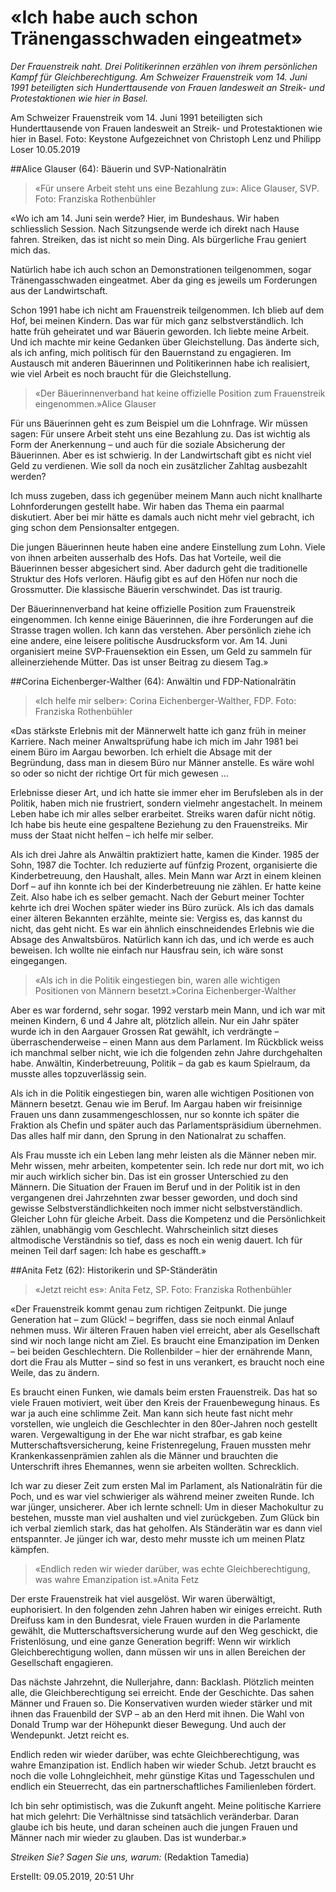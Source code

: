# «Ich habe auch schon Tränengasschwaden eingeatmet»
_Der Frauenstreik naht. Drei Politikerinnen erzählen von ihrem persönlichen Kampf für Gleichberechtigung.
Am Schweizer Frauenstreik vom 14. Juni 1991 beteiligten sich Hunderttausende von Frauen landesweit an Streik- und Protestaktionen wie hier in Basel._

Am Schweizer Frauenstreik vom 14. Juni 1991 beteiligten sich Hunderttausende von Frauen landesweit an Streik- und Protestaktionen wie hier in Basel. Foto: Keystone
Aufgezeichnet von Christoph Lenz und Philipp Loser 10.05.2019

##Alice Glauser (64): Bäuerin und SVP-Nationalrätin

>«Für unsere Arbeit steht uns eine Bezahlung zu»: Alice Glauser, SVP. Foto: Franziska Rothenbühler

«Wo ich am 14. Juni sein werde? Hier, im Bundeshaus. Wir haben schliesslich Session. Nach Sitzungsende werde ich direkt nach Hause fahren. Streiken, das ist nicht so mein Ding. Als bürgerliche Frau geniert mich das.

Natürlich habe ich auch schon an Demonstrationen teilgenommen, sogar Tränengasschwaden eingeatmet. Aber da ging es jeweils um Forderungen aus der Landwirtschaft.

Schon 1991 habe ich nicht am Frauenstreik teilgenommen. Ich blieb auf dem Hof, bei meinen Kindern. Das war für mich ganz selbstverständlich. Ich hatte früh geheiratet und war Bäuerin geworden. Ich liebte meine Arbeit. Und ich machte mir keine Gedanken über Gleichstellung. Das änderte sich, als ich anfing, mich politisch für den Bauernstand zu engagieren. Im Austausch mit anderen Bäuerinnen und Politikerinnen habe ich realisiert, wie viel Arbeit es noch braucht für die Gleichstellung.

>«Der Bäuerinnenverband hat keine offizielle Position zum Frauenstreik eingenommen.»Alice Glauser

Für uns Bäuerinnen geht es zum Beispiel um die Lohnfrage. Wir müssen sagen: Für unsere Arbeit steht uns eine Bezahlung zu. Das ist wichtig als Form der Anerkennung – und auch für die soziale Absicherung der Bäuerinnen. Aber es ist schwierig. In der Landwirtschaft gibt es nicht viel Geld zu verdienen. Wie soll da noch ein zusätzlicher Zahltag ausbezahlt werden?

Ich muss zugeben, dass ich gegenüber meinem Mann auch nicht knallharte Lohnforderungen gestellt habe. Wir haben das Thema ein paarmal diskutiert. Aber bei mir hätte es damals auch nicht mehr viel gebracht, ich ging schon dem Pensionsalter entgegen.

Die jungen Bäuerinnen heute haben eine andere Einstellung zum Lohn. Viele von ihnen arbeiten ausserhalb des Hofs. Das hat Vorteile, weil die Bäuerinnen besser abgesichert sind. Aber dadurch geht die traditionelle Struktur des Hofs verloren. Häufig gibt es auf den Höfen nur noch die Grossmutter. Die klassische Bäuerin verschwindet. Das ist traurig.

Der Bäuerinnenverband hat keine offizielle Position zum Frauenstreik eingenommen. Ich kenne einige Bäuerinnen, die ihre Forderungen auf die Strasse tragen wollen. Ich kann das verstehen. Aber persönlich ziehe ich eine andere, eine leisere politische Ausdrucksform vor. Am 14. Juni organisiert meine SVP-Frauensektion ein Essen, um Geld zu sammeln für alleinerziehende Mütter. Das ist unser Beitrag zu diesem Tag.»

##Corina Eichenberger-Walther (64): Anwältin und FDP-Nationalrätin

>«Ich helfe mir selber»: Corina Eichenberger-Walther, FDP. Foto: Franziska Rothenbühler

«Das stärkste Erlebnis mit der Männerwelt hatte ich ganz früh in meiner Karriere. Nach meiner Anwaltsprüfung habe ich mich im Jahr 1981 bei einem Büro im Aargau beworben. Ich erhielt die Absage mit der Begründung, dass man in diesem Büro nur Männer anstelle. Es wäre wohl so oder so nicht der richtige Ort für mich gewesen …

Erlebnisse dieser Art, und ich hatte sie immer eher im Berufsleben als in der Politik, haben mich nie frustriert, sondern vielmehr angestachelt. In meinem Leben habe ich mir alles selber erarbeitet. Streiks waren dafür nicht nötig. Ich habe bis heute eine gespaltene Beziehung zu den Frauenstreiks. Mir muss der Staat nicht helfen – ich helfe mir selber.

Als ich drei Jahre als Anwältin praktiziert hatte, kamen die Kinder. 1985 der Sohn, 1987 die Tochter. Ich reduzierte auf fünfzig Prozent, organisierte die Kinderbetreuung, den Haushalt, alles. Mein Mann war Arzt in einem kleinen Dorf – auf ihn konnte ich bei der Kinderbetreuung nie zählen. Er hatte keine Zeit. Also habe ich es selber gemacht. Nach der Geburt meiner Tochter kehrte ich drei Wochen später wieder ins Büro zurück. Als ich das damals einer älteren Bekannten erzählte, meinte sie: Vergiss es, das kannst du nicht, das geht nicht. Es war ein ähnlich einschneidendes Erlebnis wie die Absage des Anwaltsbüros. Natürlich kann ich das, und ich werde es auch beweisen. Ich wollte nie einfach nur Hausfrau sein, ich wäre sonst eingegangen.

>«Als ich in die Politik eingestiegen bin, waren alle wichtigen Positionen von Männern besetzt.»Corina Eichenberger-Walther

Aber es war fordernd, sehr sogar. 1992 verstarb mein Mann, und ich war mit meinen Kindern, 6 und 4 Jahre alt, plötzlich allein. Nur ein Jahr später wurde ich in den Aargauer Grossen Rat gewählt, ich verdrängte – überraschenderweise – einen Mann aus dem Parlament. Im Rückblick weiss ich manchmal selber nicht, wie ich die folgenden zehn Jahre durchgehalten habe. Anwältin, Kinderbetreuung, Politik – da gab es kaum Spielraum, da musste alles topzuverlässig sein.

Als ich in die Politik eingestiegen bin, waren alle wichtigen Positionen von Männern besetzt. Genau wie im Beruf. Im Aargau haben wir freisinnige Frauen uns dann zusammengeschlossen, nur so konnte ich später die Fraktion als Chefin und später auch das Parlamentspräsidium übernehmen. Das alles half mir dann, den Sprung in den Nationalrat zu schaffen.

Als Frau musste ich ein Leben lang mehr leisten als die Männer neben mir. Mehr wissen, mehr arbeiten, kompetenter sein. Ich rede nur dort mit, wo ich mir auch wirklich sicher bin. Das ist ein grosser Unterschied zu den Männern. Die Situation der Frauen im Beruf und in der Politik ist in den vergangenen drei Jahrzehnten zwar besser geworden, und doch sind gewisse Selbstverständlichkeiten noch immer nicht selbstverständlich. Gleicher Lohn für gleiche Arbeit. Dass die Kompetenz und die Persönlichkeit zählen, unabhängig vom Geschlecht. Wahrscheinlich sitzt dieses altmodische Verständnis so tief, dass es noch ein wenig dauert. Ich für meinen Teil darf sagen: Ich habe es geschafft.»

##Anita Fetz (62): Historikerin und SP-Ständerätin

>«Jetzt reicht es»: Anita Fetz, SP. Foto: Franziska Rothenbühler

«Der Frauenstreik kommt genau zum richtigen Zeitpunkt. Die junge Generation hat – zum Glück! – begriffen, dass sie noch einmal Anlauf nehmen muss. Wir älteren Frauen haben viel erreicht, aber als Gesellschaft sind wir noch lange nicht am Ziel. Es braucht eine Emanzipation im Denken – bei beiden Geschlechtern. Die Rollenbilder – hier der ernährende Mann, dort die Frau als Mutter – sind so fest in uns verankert, es braucht noch eine Weile, das zu ändern.

Es braucht einen Funken, wie damals beim ersten Frauenstreik. Das hat so viele Frauen motiviert, weit über den Kreis der Frauenbewegung hinaus. Es war ja auch eine schlimme Zeit. Man kann sich heute fast nicht mehr vorstellen, wie ungleich die Geschlechter in den 80er-Jahren noch gestellt waren. Vergewaltigung in der Ehe war nicht strafbar, es gab keine Mutterschaftsversicherung, keine Fristenregelung, Frauen mussten mehr Krankenkassenprämien zahlen als die Männer und brauchten die Unterschrift ihres Ehemannes, wenn sie arbeiten wollten. Schrecklich.

Ich war zu dieser Zeit zum ersten Mal im Parlament, als Nationalrätin für die Poch, und es war viel schwieriger als während meiner zweiten Runde. Ich war jünger, unsicherer. Aber ich lernte schnell: Um in dieser Machokultur zu bestehen, musste man viel aushalten und viel zurückgeben. Zum Glück bin ich verbal ziemlich stark, das hat geholfen. Als Ständerätin war es dann viel entspannter. Je jünger ich war, desto mehr musste ich um meinen Platz kämpfen.

>«Endlich reden wir wieder darüber, was echte Gleichberechtigung, was wahre Emanzipation ist.»Anita Fetz

Der erste Frauenstreik hat viel ausgelöst. Wir waren überwältigt, euphorisiert. In den folgenden zehn Jahren haben wir einiges erreicht. Ruth Dreifuss kam in den Bundesrat, viele Frauen wurden in die Parlamente gewählt, die Mutterschaftsversicherung wurde auf den Weg geschickt, die Fristenlösung, und eine ganze Generation begriff: Wenn wir wirklich Gleichberechtigung wollen, dann müssen wir uns in allen Bereichen der Gesellschaft engagieren.

Das nächste Jahrzehnt, die Nullerjahre, dann: Backlash. Plötzlich meinten alle, die Gleichberechtigung sei erreicht. Ende der Geschichte. Das sahen Männer und Frauen so. Die Konservativen wurden wieder stärker und mit ihnen das Frauenbild der SVP – ab an den Herd mit ihnen. Die Wahl von Donald Trump war der Höhepunkt dieser Bewegung. Und auch der Wendepunkt. Jetzt reicht es.

Endlich reden wir wieder darüber, was echte Gleichberechtigung, was wahre Emanzipation ist. Endlich haben wir wieder Schub. Jetzt braucht es noch die volle Lohngleichheit, mehr günstige Kitas und Tagesschulen und endlich ein Steuerrecht, das ein partnerschaftliches Familienleben fördert.

Ich bin sehr optimistisch, was die Zukunft angeht. Meine politische Karriere hat mich gelehrt: Die Verhältnisse sind tatsächlich veränderbar. Daran glaube ich bis heute, und daran scheinen auch die jungen Frauen und Männer nach mir wieder zu glauben. Das ist wunderbar.»

_Streiken Sie? Sagen Sie uns, warum:_
(Redaktion Tamedia)

Erstellt: 09.05.2019, 20:51 Uhr